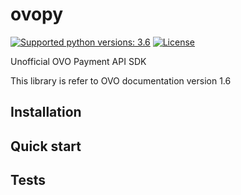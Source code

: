 # ovopy
[![Supported python versions: 3.6](https://img.shields.io/badge/python-3.6-green.svg "Supported python versions: 3.6")](https://www.python.org/download/releases/3.6/)
[![License](https://img.shields.io/github/license/MuhBayu/ovopy.svg)](https://github.com/MuhBayu/ovopy/blob/master/LICENSE)

Unofficial OVO Payment API SDK

This library is refer to OVO documentation version 1.6

## Installation

## Quick start

## Tests